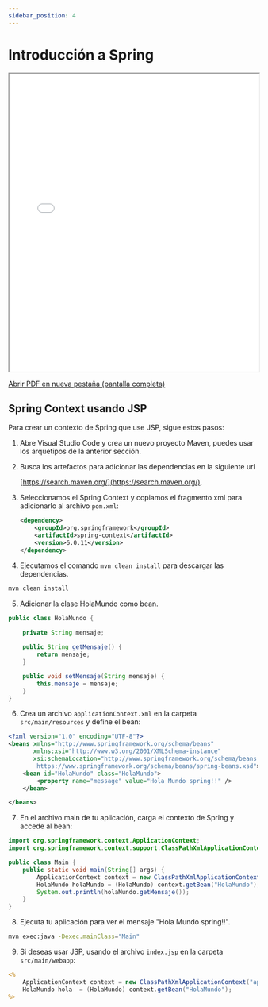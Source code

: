 ```yaml
---
sidebar_position: 4
---
```


# Introducción a Spring

<iframe src="/files/Spring%20Intro%20Pt%201.pdf" width="100%" height="600px" style={{ border: 'none' }} allowfullscreen>
    Este navegador no soporta iframes. Puedes <a href="/files/Spring%20Intro%20Pt%201.pdf">descargar el PDF aquí</a>.
</iframe>

<p style={{ textAlign: 'right' }}>
  <a href="/files/Spring%20Intro%20Pt%201.pdf" target="_blank" rel="noopener noreferrer">
    Abrir PDF en nueva pestaña (pantalla completa)
  </a>
</p>

## Spring Context usando JSP

Para crear un contexto de Spring que use JSP, sigue estos pasos:

1. Abre Visual Studio Code y crea un nuevo proyecto Maven, puedes usar los arquetipos de la anterior sección.
2. Busca los artefactos para adicionar las dependencias en la siguiente url

    [https://search.maven.org/](https://search.maven.org/).

3. Seleccionamos el Spring Context y copiamos el fragmento xml para adicionarlo al archivo `pom.xml`:

    ```xml
    <dependency>
        <groupId>org.springframework</groupId>
        <artifactId>spring-context</artifactId>
        <version>6.0.11</version>
    </dependency>
    ```

4. Ejecutamos el comando `mvn clean install` para descargar las dependencias.

```bash
mvn clean install
```

5. Adicionar la clase HolaMundo como bean.

```java
public class HolaMundo {
    
    private String mensaje;

    public String getMensaje() {
        return mensaje;
    }

    public void setMensaje(String mensaje) {
        this.mensaje = mensaje;
    }
}
```

6. Crea un archivo `applicationContext.xml` en la carpeta `src/main/resources` y define el bean:

```xml
<?xml version="1.0" encoding="UTF-8"?>
<beans xmlns="http://www.springframework.org/schema/beans"
       xmlns:xsi="http://www.w3.org/2001/XMLSchema-instance"
       xsi:schemaLocation="http://www.springframework.org/schema/beans
        https://www.springframework.org/schema/beans/spring-beans.xsd">
    <bean id="HolaMundo" class="HolaMundo">
        <property name="message" value="Hola Mundo spring!!" />
    </bean>

</beans>
```

7. En el archivo main de tu aplicación, carga el contexto de Spring y accede al bean:

```java
import org.springframework.context.ApplicationContext;
import org.springframework.context.support.ClassPathXmlApplicationContext;

public class Main {
    public static void main(String[] args) {
        ApplicationContext context = new ClassPathXmlApplicationContext("applicationContext.xml");
        HolaMundo holaMundo = (HolaMundo) context.getBean("HolaMundo");
        System.out.println(holaMundo.getMensaje());
    }
}
```

8. Ejecuta tu aplicación para ver el mensaje "Hola Mundo spring!!".

```bash
mvn exec:java -Dexec.mainClass="Main"
```

9. Si deseas usar JSP, usando el archivo `index.jsp` en la carpeta `src/main/webapp`:

```jsp
<%
    ApplicationContext context = new ClassPathXmlApplicationContext("applicationContext.xml");
    HolaMundo hola  = (HolaMundo) context.getBean("HolaMundo");
%>
```